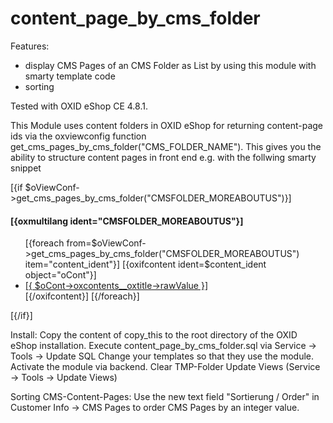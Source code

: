 content_page_by_cms_folder
==========================

Features:
- display CMS Pages of an CMS Folder as List by using this module with smarty template code
- sorting

Tested with OXID eShop CE 4.8.1.

This Module uses content folders in OXID eShop for returning content-page ids via
the oxviewconfig function get_cms_pages_by_cms_folder("CMS_FOLDER_NAME"). This gives you the
ability to structure content pages in front end e.g. with the follwing smarty snippet


[{if $oViewConf->get_cms_pages_by_cms_folder("CMSFOLDER_MOREABOUTUS")}]
	<div class="footer-link-box">
    	<h4>[{oxmultilang ident="CMSFOLDER_MOREABOUTUS"}]</h4>
    	<ul>
    	[{foreach from=$oViewConf->get_cms_pages_by_cms_folder("CMSFOLDER_MOREABOUTUS") item="content_ident"}]
            [{oxifcontent ident=$content_ident object="oCont"}]
            	<li><a href="[{ $oCont->getLink() }]">[{ $oCont->oxcontents__oxtitle->rawValue }]</a></li>
            [{/oxifcontent}]
    	[{/foreach}]
    	</ul>
    	<div class="clear"></div>
	</div>
[{/if}]


Install:
Copy the content of copy_this to the root directory of the OXID eShop installation.
Execute content_page_by_cms_folder.sql via Service -> Tools -> Update SQL
Change your templates so that they use the module.
Activate the module via backend.
Clear TMP-Folder
Update Views (Service -> Tools -> Update Views)

Sorting CMS-Content-Pages:
Use the new text field "Sortierung / Order" in Customer Info -> CMS Pages to
order CMS Pages by an integer value.